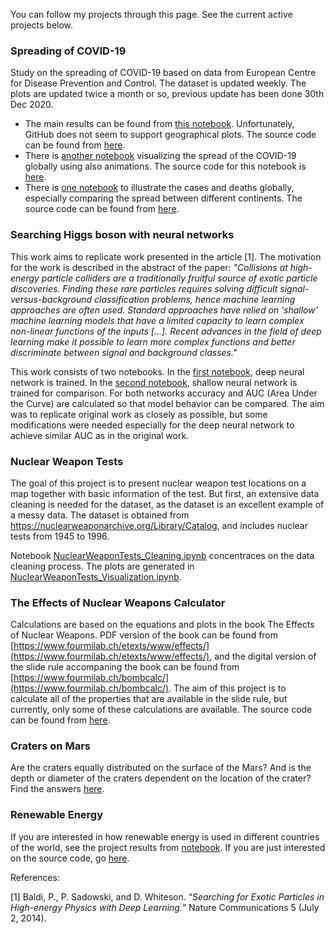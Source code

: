 You can follow my projects through this page. See the current active projects below. 

### Spreading of COVID-19 

Study on the spreading of COVID-19 based on data from European Centre for Disease Prevention and Control. The dataset is updated weekly. The plots are updated twice a month or so, previous update has been done 30th Dec 2020. 

* The main results can be found from [this notebook](http://nbviewer.ipython.org/github/MariaanaT/COVID-19-Dashboard/blob/7e8f3821b212dc8d39a751a943d922823d8320c7/COVID-19%20study%20ECDC.ipynb). Unfortunately, GitHub does not seem to support geographical plots. The source code can be found from [here](https://github.com/MariaanaT/COVID-19-Dashboard/blob/master/COVID-19%20study%20ECDC.ipynb). 
* There is [another notebook](http://nbviewer.ipython.org/github/MariaanaT/COVID-19-Dashboard/blob/7e8f3821b212dc8d39a751a943d922823d8320c7/COVID-19%20study%20ECDC-Global%20Timeseries.ipynb) visualizing the spread of the COVID-19 globally using also animations. The source code for this notebook is [here](https://github.com/MariaanaT/COVID-19-Dashboard/blob/master/COVID-19%20study%20ECDC-Global%20Timeseries.ipynb). 
* There is [one notebook](http://nbviewer.ipython.org/github/MariaanaT/COVID-19-Dashboard/blob/7e8f3821b212dc8d39a751a943d922823d8320c7/COVID-19%20study%20ECDC-Global.ipynb) to illustrate the cases and deaths globally, especially comparing the spread between different continents. The source code can be found from [here](http://nbviewer.ipython.org/github/MariaanaT/COVID-19-Dashboard/blob/7e8f3821b212dc8d39a751a943d922823d8320c7/COVID-19%20study%20ECDC-Global.ipynb).

### Searching Higgs boson with neural networks

This work aims to replicate work presented in the article [1]. The motivation for the work is described in the abstract of the paper: *"Collisions at high-energy particle colliders are a traditionally fruitful source of exotic particle discoveries. Finding these rare particles requires solving difficult signal-versus-background classification problems, hence machine learning approaches are often used. Standard approaches have relied on ‘shallow’ machine learning models that have a limited capacity to learn complex non-linear functions of the inputs [...]. Recent advances in the field of deep learning make it possible to learn more complex functions and better discriminate between signal and background classes."*

This work consists of two notebooks. In the [first notebook](https://github.com/MariaanaT/Higgs-DNN/blob/master/Higgs_DNN.ipynb), deep neural network is trained. In the [second notebook](https://github.com/MariaanaT/Higgs-DNN/blob/master/Higgs_shallow_NN.ipynb), shallow neural network is trained for comparison. For both networks accuracy and AUC (Area Under the Curve) are calculated so that model behavior can be compared. The aim was to replicate original work as closely as possible, but some modifications were needed especially for the deep neural network to achieve similar AUC as in the original work. 

### Nuclear Weapon Tests

The goal of this project is to present nuclear weapon test locations on a map together with basic information of the test. But first, an extensive data cleaning is needed for the dataset, as the dataset is an excellent example of a messy data. The dataset is obtained from  https://nuclearweaponarchive.org/Library/Catalog, and includes nuclear tests from 1945 to 1996. 

Notebook [NuclearWeaponTests_Cleaning.ipynb](https://github.com/MariaanaT/NuclearWeaponTests/blob/main/NuclearWeaponTests_Cleaning.ipynb) concentraces on the data cleaning process. The plots are generated in [NuclearWeaponTests_Visualization.ipynb](https://github.com/MariaanaT/NuclearWeaponTests/blob/main/NuclearWeaponTests_Visualization.ipynb). 

### The Effects of Nuclear Weapons Calculator 

Calculations are based on the equations and plots in the book The Effects of Nuclear Weapons. PDF version of the book can be found from [https://www.fourmilab.ch/etexts/www/effects/](https://www.fourmilab.ch/etexts/www/effects/), and the digital version of the slide rule accompaning the book can be found from [https://www.fourmilab.ch/bombcalc/](https://www.fourmilab.ch/bombcalc/). The aim of this project is to calculate all of the properties that are available in the slide rule, but currently, only some of these calculations are available. The source code can be found from [here](
https://github.com/MariaanaT/The-Effects-of-Nuclear-Weapons). 

### Craters on Mars

Are the craters equally distributed on the surface of the Mars? And is the depth or diameter of the craters dependent on the location of the crater? Find the answers [here](https://github.com/MariaanaT/MarsCraters/blob/master/MarsCratersStudy.ipynb). 

### Renewable Energy

If you are interested in how renewable energy is used in different countries of the world, see the project results from [notebook](https://nbviewer.jupyter.org/github/MariaanaT/RenewableElectricity/blob/931326f68d9bc04c85eff98d4407afe61019d684/RenewableElectricityOutput.ipynb). If you are just interested on the source code, go [here](https://github.com/MariaanaT/RenewableElectricity). 

References: 

[1] Baldi, P., P. Sadowski, and D. Whiteson. “*Searching for Exotic Particles in High-energy Physics with Deep Learning.*” Nature Communications 5 (July 2, 2014).
